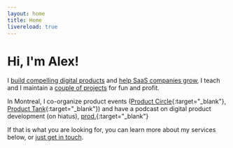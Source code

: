 ```yaml
---
layout: home
title: Home
livereload: true
---
```



<!-- # Product development and growth -->

# Hi, I'm Alex! 

I [build compelling digital products](#development) and [help SaaS companies grow](#growth), I teach and I maintain a [couple of projects](/projects) for fun and profit.


In Montreal, I co-organize product events ([Product Circle](https://www.meetup.com/Product-Circle-Montreal/){:target="_blank"}, [Product Tank](https://www.meetup.com/ProductTank-Montreal/){:target="_blank"}) and have a podcast on digital product development (on hiatus), [prod.](http://www.leprodcast.com){:target="_blank"}

If that is what you are looking for, you can learn more about my services below, or [just get in touch](/contact). 


